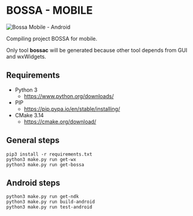 # BOSSA - MOBILE

![Bossa Mobile - Android](https://github.com/prsolucoes/bossa-mobile/workflows/Bossa%20Mobile%20-%20Android/badge.svg)

Compiling project BOSSA for mobile.

Only tool **bossac** will be generated because other tool depends from GUI and wxWidgets.

## Requirements

- Python 3
    - https://www.python.org/downloads/
- PIP
    - https://pip.pypa.io/en/stable/installing/
- CMake 3.14
    - https://cmake.org/download/

## General steps

```
pip3 install -r requirements.txt
python3 make.py run get-wx
python3 make.py run get-bossa
```

## Android steps

```
python3 make.py run get-ndk
python3 make.py run build-android
python3 make.py run test-android
```